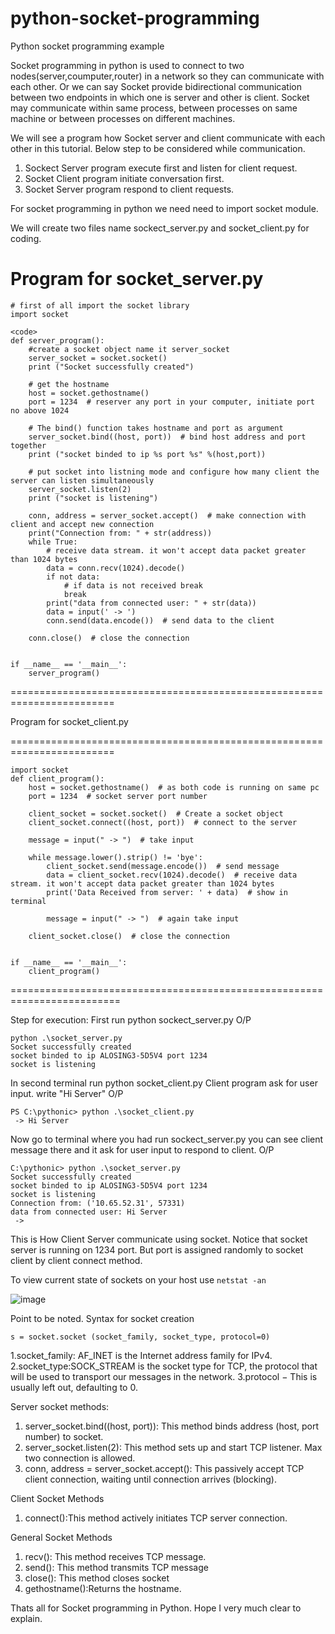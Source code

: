 # python-socket-programming
Python socket programming example

Socket programming in python is used to connect to two nodes(server,coumputer,router) in a network so they can communicate with each other.
Or we can say Socket provide bidirectional communication between two endpoints in which one is server and other is client.
Socket may communicate within same process, between processes on same machine or between processes on different machines.

We will see a program how Socket server and client communicate with each other in this tutorial.
Below step to be considered while communication.
1. Sockect Server program execute first and listen for client request.
2. Socket Client program initiate conversation first.
3. Socket Server program respond to client requests.

For socket programming in python we need need to import socket module.

We will create two files name sockect_server.py and socket_client.py for coding.

Program for socket_server.py
=================================================================
```
# first of all import the socket library
import socket

<code>
def server_program():
    #create a socket object name it server_socket
    server_socket = socket.socket()
    print ("Socket successfully created")

    # get the hostname
    host = socket.gethostname()
    port = 1234  # reserver any port in your computer, initiate port no above 1024

    # The bind() function takes hostname and port as argument
    server_socket.bind((host, port))  # bind host address and port together
    print ("socket binded to ip %s port %s" %(host,port))

    # put socket into listning mode and configure how many client the server can listen simultaneously
    server_socket.listen(2)
    print ("socket is listening")  
    
    conn, address = server_socket.accept()  # make connection with client and accept new connection
    print("Connection from: " + str(address))
    while True:
        # receive data stream. it won't accept data packet greater than 1024 bytes
        data = conn.recv(1024).decode()
        if not data:
            # if data is not received break
            break
        print("data from connected user: " + str(data))
        data = input(' -> ')
        conn.send(data.encode())  # send data to the client

    conn.close()  # close the connection


if __name__ == '__main__':
    server_program()
```
========================================================================


Program for socket_client.py

========================================================================
```
import socket
def client_program():
    host = socket.gethostname()  # as both code is running on same pc
    port = 1234  # socket server port number

    client_socket = socket.socket()  # Create a socket object 
    client_socket.connect((host, port))  # connect to the server

    message = input(" -> ")  # take input

    while message.lower().strip() != 'bye':
        client_socket.send(message.encode())  # send message
        data = client_socket.recv(1024).decode()  # receive data stream. it won't accept data packet greater than 1024 bytes
        print('Data Received from server: ' + data)  # show in terminal

        message = input(" -> ")  # again take input

    client_socket.close()  # close the connection


if __name__ == '__main__':
    client_program()
```	
=========================================================================


Step for execution:
First run python sockect_server.py
O/P
```
python .\socket_server.py
Socket successfully created
socket binded to ip ALOSING3-5D5V4 port 1234
socket is listening
```
In second terminal run python socket_client.py
Client program ask for user input. write "Hi Server"
O/P
```
PS C:\pythonic> python .\socket_client.py
 -> Hi Server
 ```
Now go to terminal where you had run sockect_server.py you can see client message there and it ask for user input to respond to client.
O/P 
```
C:\pythonic> python .\socket_server.py
Socket successfully created
socket binded to ip ALOSING3-5D5V4 port 1234
socket is listening
Connection from: ('10.65.52.31', 57331)
data from connected user: Hi Server
 ->
```
This is How Client Server communicate using socket.
Notice that socket server is running on 1234 port. But port is assigned randomly to socket client by client connect method. 

To view current state of sockets on your host use ```netstat -an```

![image](https://user-images.githubusercontent.com/44195690/112668719-d8db2580-8e84-11eb-8af8-cb7f3f907703.png)

Point to be noted.
Syntax for socket creation
```
s = socket.socket (socket_family, socket_type, protocol=0)
```
1.socket_family: AF_INET is the Internet address family for IPv4. 
2.socket_type:SOCK_STREAM is the socket type for TCP, the protocol that will be used to transport our messages in the network.
3.protocol − This is usually left out, defaulting to 0.

Server socket methods:
1. server_socket.bind((host, port)): This method binds address (host, port number) to socket.
2. server_socket.listen(2): This method sets up and start TCP listener. Max two connection is allowed.
3. conn, address = server_socket.accept(): This passively accept TCP client connection, waiting until connection arrives (blocking).

Client Socket Methods
1. connect():This method actively initiates TCP server connection.

General Socket Methods
1. recv(): This method receives TCP message.
2. send(): This method transmits TCP message
3. close(): This method closes socket
4. gethostname():Returns the hostname.

Thats all for Socket programming in Python. Hope I very much clear to explain.


